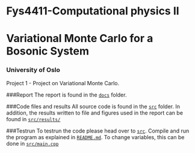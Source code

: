 # Fys4411-Computational physics II
# Variational Monte Carlo for a Bosonic System
### University of Oslo

Project 1 - Project on Variational Monte Carlo.

###Report
The report is found in the [`docs`](https://github.com/philipkarim/Variational-Monte-Carlo--Fys4411/tree/main/docs) folder. 

###Code files and results
All source code is found in the [`src`](https://github.com/philipkarim/Variational-Monte-Carlo--Fys4411/tree/main/src) folder. In addition, the results written to file and figures used in the report can be found in [`src/results/`](https://github.com/philipkarim/Variational-Monte-Carlo--Fys4411/tree/main/src/Results)

###Testrun
To testrun the code please head over to [`src`](https://github.com/philipkarim/Variational-Monte-Carlo--Fys4411/tree/main/src). Compile and run the program as explained in [`README.md`](https://github.com/philipkarim/Variational-Monte-Carlo--Fys4411/blob/main/src/README.md). To change variables, this can be done in [`src/main.cpp`](https://github.com/philipkarim/Variational-Monte-Carlo--Fys4411/blob/main/src/main.cpp)

